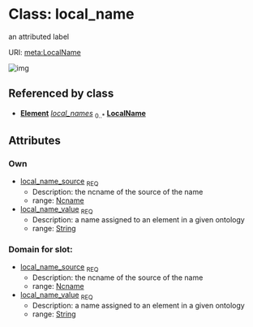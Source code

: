 
# Class: local_name


an attributed label

URI: [meta:LocalName](https://w3id.org/biolink/biolinkml/meta/LocalName)

![img](http://yuml.me/diagram/nofunky;dir:TB/class/\[Element]++-%20local_names%200..*>\[LocalName|local_name_source(pk):ncname;local_name_value:string])

## Referenced by class

 *  **[Element](Element.md)** *[local_names](local_names.md)*  <sub>0..*</sub>  **[LocalName](LocalName.md)**

## Attributes


### Own

 * [local_name_source](local_name_source.md)  <sub>REQ</sub>
    * Description: the ncname of the source of the name
    * range: [Ncname](Ncname.md)
 * [local_name_value](local_name_value.md)  <sub>REQ</sub>
    * Description: a name assigned to an element in a given ontology
    * range: [String](String.md)

### Domain for slot:

 * [local_name_source](local_name_source.md)  <sub>REQ</sub>
    * Description: the ncname of the source of the name
    * range: [Ncname](Ncname.md)
 * [local_name_value](local_name_value.md)  <sub>REQ</sub>
    * Description: a name assigned to an element in a given ontology
    * range: [String](String.md)
